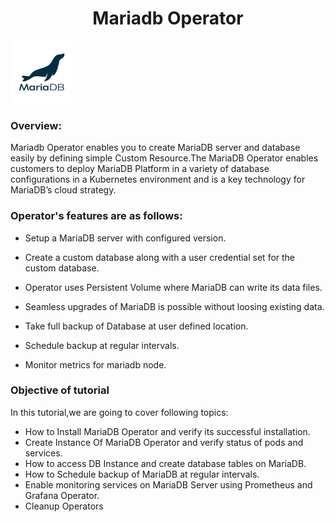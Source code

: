 <h1 align="center">Mariadb Operator</h1> 

![Logo](_images/logo.PNG)



### Overview:

Mariadb Operator enables you to create MariaDB server and database easily by defining simple Custom Resource.The MariaDB Operator enables customers to deploy MariaDB Platform in a variety of database configurations in a Kubernetes environment and is a key technology for MariaDB’s cloud strategy.

### Operator's features are as follows:

- Setup a MariaDB server with configured version.

- Create a custom database along with a user credential set for the custom database.

- Operator uses Persistent Volume where MariaDB can write its data files.

- Seamless upgrades of MariaDB is possible without loosing existing data.

- Take full backup of Database at user defined location.

- Schedule backup at regular intervals.

- Monitor metrics for mariadb node.


### Objective of tutorial

In this tutorial,we are going to cover following topics:

- How to Install MariaDB Operator and verify its successful installation.
- Create Instance Of MariaDB Operator and verify status of pods and services.
- How to access DB Instance and create database tables on MariaDB.
- How to Schedule backup of MariaDB at regular intervals.
- Enable monitoring services on MariaDB Server using Prometheus and Grafana Operator.
- Cleanup Operators
  
